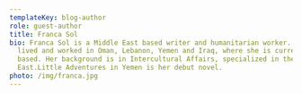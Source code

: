 ```yaml
---
templateKey: blog-author
role: guest-author
title: Franca Sol
bio: Franca Sol is a Middle East based writer and humanitarian worker. She has
  lived and worked in Oman, Lebanon, Yemen and Iraq, where she is currently
  based. Her background is in Intercultural Affairs, specialized in the Middle
  East.Little Adventures in Yemen is her debut novel.
photo: /img/franca.jpg
---
```

